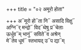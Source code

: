 +++
title = "०२ अमूरो होता"

+++
अ᳓मूरो हो᳓ता नि᳓ असादि विक्षु᳓  
अग्नि᳓र् मन्द्रो᳓ विद᳓थेषु प्र᳓चेताः  
ऊर्धुव᳓म् भानुं᳓ सविते᳓व अश्रेन्  
मे᳓तेव धूमं᳓ स्तभायद् उ᳓प द्या᳓म्